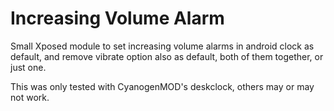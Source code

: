 # Increasing Volume Alarm
Small Xposed module to set increasing volume alarms in android clock as default,
and remove vibrate option also as default, both of them together, or just one.

This was only tested with CyanogenMOD's deskclock, others may or may not work.

